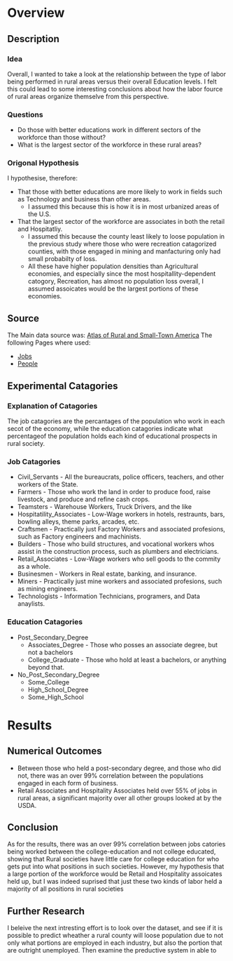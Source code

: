 # Overview
## Description
### Idea
Overall, I wanted to take a look at the relationship between the type of labor being performed in rural areas versus their overall Education levels. I felt this could lead to some interesting conclusions about how the labor fource of rural areas organize themselve from this perspective.

### Questions
- Do those with better educations work in different sectors of the workforce than those without?
- What is the largest sector of the workforce in these rural areas?

### Origonal Hypothesis
I hypothesise, therefore:
- That those with better educations are more likely to work in fields such as Technology and business than other areas.
  - I assumed this because this is how it is in most urbanized areas of the U.S.
- That the largest sector of the workforce are associates in both the retail and Hospitatliy.
  - I assumed this because the county least likely to loose population in the previous study where those who were recreation catagorized counties, with those engaged in mining and manfacturing only had small probabilty of loss. 
  - All these have higher population densities than Agricultural economies, and especially since the most hospitallity-dependent catogory, Recreation, has almost no population loss overall, I assumed assoicates would be the largest portions of these economies.

## Source
The Main data source was:
[Atlas of Rural and Small-Town America](https://catalog.data.gov/dataset/atlas-of-rural-and-small-town-america")
The following Pages where used:
- [Jobs](IO/Jobs.csv)
- [People](IO/People.csv)

## Experimental Catagories
### Explanation of Catagories
The job catagories are the percantages of the population who work in each secot of the economy, while the education catagories indicate what percentageof   the population holds each kind of educational prospects in rural society.
### Job Catagories
- Civil_Servants - All the bureaucrats, police officers, teachers, and other workers of the State.
- Farmers - Those who work the land in order to produce food, raise livestock, and produce and refine cash crops.
- Teamsters - Warehouse Workers, Truck Drivers, and the like
- Hospitatility_Associates - Low-Wage workers in hotels, restraunts, bars, bowling alleys, theme parks, arcades, etc.
- Craftsmen - Practically just Factory Workers and associated profesions, such as Factory engineers and machinists.
- Builders - Those who build structures, and vocational workers whos assist in the construction process, such as plumbers and electricians.
- Retail_Associates - Low-Wage workers who sell goods to the commity as a whole.
- Businesmen - Workers in Real estate, banking, and insurance.
- Miners - Practically just mine workers and associated profesions, such as mining engineers.
- Technologists - Information Technicians, programers, and Data anaylists.

### Education Catagories
- Post_Secondary_Degree
  - Associates_Degree - Those who posses an associate degree, but not a bachelors
  - College_Graduate - Those who hold at least a bachelors, or anything beyond that.
- No_Post_Secondary_Degree
  - Some_College
  - High_School_Degree
  - Some_High_School
    
# Results
## Numerical Outcomes
- Between those who held a post-secondary degree, and those who did not, there was an over 99% correlation between the populations engaged in each form of business.
- Retail Associates and Hospitality Associates held over 55% of jobs in rural areas, a significant majority over all other groups looked at by the USDA.

## Conclusion
As for the results, there was an over 99% correlation between jobs catories being worked between the college-education and not college educated, showing that Rural societies have little care for college education for who gets put into what positions in such societies. However, my hypothesis that a large portion of the workforce would be Retail and Hospitality assoicates held up, but I was indeed suprised that just these two kinds of labor held a majority of all positions in rural societies

## Further Research
I beleive the next intresting effort is to look over the dataset, and see if it is possible to predict wheather a rural county will loose population due to not only what portions are employed in each industry, but also the portion that are outright unemployed. Then examine the preductive system in able to 

